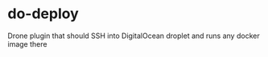 # do-deploy

Drone plugin that should SSH into DigitalOcean droplet and runs any docker image there
